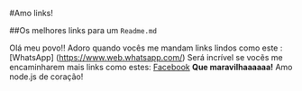 #Amo links!

##Os melhores links para um `Readme.md`

Olá meu povo!! Adoro quando vocês me mandam links lindos
como este :
[WhatsApp] (https://www.web.whatsapp.com/)
Será incrível se vocẽs me encaminharem mais links como estes:
[Facebook](http://www.facebook.com.br/) 
**Que maravilhaaaaaa!**
Amo node.js de coração!